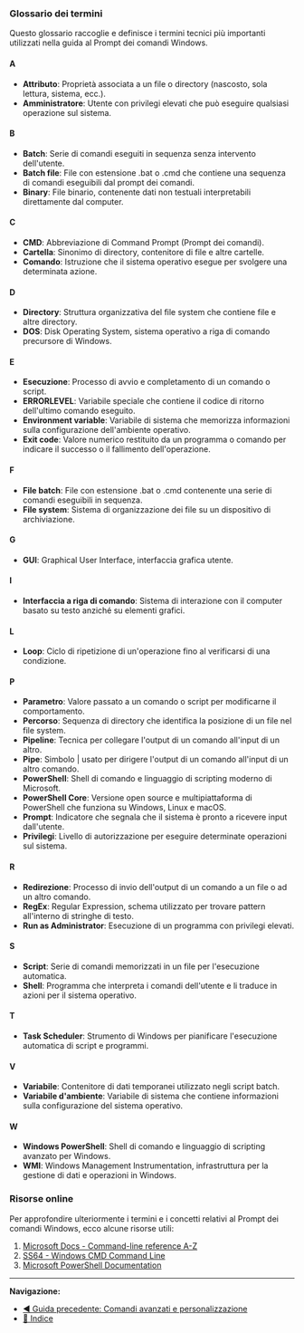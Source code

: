 ### Glossario dei termini

Questo glossario raccoglie e definisce i termini tecnici più importanti utilizzati nella guida al Prompt dei comandi Windows.

#### A
- **Attributo**: Proprietà associata a un file o directory (nascosto, sola lettura, sistema, ecc.).
- **Amministratore**: Utente con privilegi elevati che può eseguire qualsiasi operazione sul sistema.

#### B
- **Batch**: Serie di comandi eseguiti in sequenza senza intervento dell'utente.
- **Batch file**: File con estensione .bat o .cmd che contiene una sequenza di comandi eseguibili dal prompt dei comandi.
- **Binary**: File binario, contenente dati non testuali interpretabili direttamente dal computer.

#### C
- **CMD**: Abbreviazione di Command Prompt (Prompt dei comandi).
- **Cartella**: Sinonimo di directory, contenitore di file e altre cartelle.
- **Comando**: Istruzione che il sistema operativo esegue per svolgere una determinata azione.

#### D
- **Directory**: Struttura organizzativa del file system che contiene file e altre directory.
- **DOS**: Disk Operating System, sistema operativo a riga di comando precursore di Windows.

#### E
- **Esecuzione**: Processo di avvio e completamento di un comando o script.
- **ERRORLEVEL**: Variabile speciale che contiene il codice di ritorno dell'ultimo comando eseguito.
- **Environment variable**: Variabile di sistema che memorizza informazioni sulla configurazione dell'ambiente operativo.
- **Exit code**: Valore numerico restituito da un programma o comando per indicare il successo o il fallimento dell'operazione.

#### F
- **File batch**: File con estensione .bat o .cmd contenente una serie di comandi eseguibili in sequenza.
- **File system**: Sistema di organizzazione dei file su un dispositivo di archiviazione.

#### G
- **GUI**: Graphical User Interface, interfaccia grafica utente.

#### I
- **Interfaccia a riga di comando**: Sistema di interazione con il computer basato su testo anziché su elementi grafici.

#### L
- **Loop**: Ciclo di ripetizione di un'operazione fino al verificarsi di una condizione.

#### P
- **Parametro**: Valore passato a un comando o script per modificarne il comportamento.
- **Percorso**: Sequenza di directory che identifica la posizione di un file nel file system.
- **Pipeline**: Tecnica per collegare l'output di un comando all'input di un altro.
- **Pipe**: Simbolo | usato per dirigere l'output di un comando all'input di un altro comando.
- **PowerShell**: Shell di comando e linguaggio di scripting moderno di Microsoft.
- **PowerShell Core**: Versione open source e multipiattaforma di PowerShell che funziona su Windows, Linux e macOS.
- **Prompt**: Indicatore che segnala che il sistema è pronto a ricevere input dall'utente.
- **Privilegi**: Livello di autorizzazione per eseguire determinate operazioni sul sistema.

#### R
- **Redirezione**: Processo di invio dell'output di un comando a un file o ad un altro comando.
- **RegEx**: Regular Expression, schema utilizzato per trovare pattern all'interno di stringhe di testo.
- **Run as Administrator**: Esecuzione di un programma con privilegi elevati.

#### S
- **Script**: Serie di comandi memorizzati in un file per l'esecuzione automatica.
- **Shell**: Programma che interpreta i comandi dell'utente e li traduce in azioni per il sistema operativo.

#### T
- **Task Scheduler**: Strumento di Windows per pianificare l'esecuzione automatica di script e programmi.

#### V
- **Variabile**: Contenitore di dati temporanei utilizzato negli script batch.
- **Variabile d'ambiente**: Variabile di sistema che contiene informazioni sulla configurazione del sistema operativo.

#### W
- **Windows PowerShell**: Shell di comando e linguaggio di scripting avanzato per Windows.
- **WMI**: Windows Management Instrumentation, infrastruttura per la gestione di dati e operazioni in Windows.

### Risorse online

Per approfondire ulteriormente i termini e i concetti relativi al Prompt dei comandi Windows, ecco alcune risorse utili:

1. [Microsoft Docs - Command-line reference A-Z](https://docs.microsoft.com/en-us/windows-server/administration/windows-commands/windows-commands)
2. [SS64 - Windows CMD Command Line](https://ss64.com/nt/)
3. [Microsoft PowerShell Documentation](https://learn.microsoft.com/en-us/powershell/)

---

**Navigazione:**
- [◀ Guida precedente: Comandi avanzati e personalizzazione](<08 Comandi avanzati e personalizzazione.md>)
- [🔼 Indice](<README.md>)
